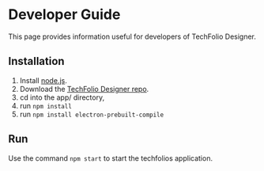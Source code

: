 # Developer Guide

This page provides information useful for developers of TechFolio Designer.

## Installation

  1. Install [node.js](https://nodejs.org/en/).
  2. Download the [TechFolio Designer repo](https://github.com/techfolios/designer-electron).
  3. cd into the app/ directory,
  4. run `npm install`
  5. run `npm install electron-prebuilt-compile`
  
## Run

Use the command `npm start` to start the techfolios application.